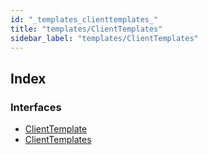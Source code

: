 ```yaml
---
id: "_templates_clienttemplates_"
title: "templates/ClientTemplates"
sidebar_label: "templates/ClientTemplates"
---
```


## Index

### Interfaces

* [ClientTemplate](../interfaces/_templates_clienttemplates_.clienttemplate.md)
* [ClientTemplates](../interfaces/_templates_clienttemplates_.clienttemplates.md)
